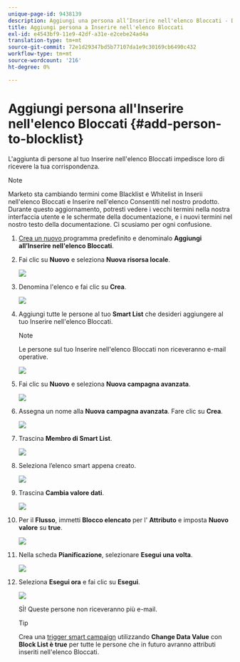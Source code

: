 ```yaml
---
unique-page-id: 9438139
description: Aggiungi una persona all’Inserire nell'elenco Bloccati - Documenti Marketo - Documentazione del prodotto
title: Aggiungi persona a Inserire nell'elenco Bloccati
exl-id: e4543bf9-11e9-42df-a31e-e2cebe24ad4a
translation-type: tm+mt
source-git-commit: 72e1d29347bd5b77107da1e9c30169cb6490c432
workflow-type: tm+mt
source-wordcount: '216'
ht-degree: 0%

---
```


# Aggiungi persona all&#39;Inserire nell&#39;elenco Bloccati {#add-person-to-blocklist}

L&#39;aggiunta di persone al tuo Inserire nell&#39;elenco Bloccati impedisce loro di ricevere la tua corrispondenza.

>[!NOTE]
>
>Marketo sta cambiando termini come Blacklist e Whitelist in Inserii nell&#39;elenco Bloccati e Inserire nell&#39;elenco Consentiti nel nostro prodotto. Durante questo aggiornamento, potresti vedere i vecchi termini nella nostra interfaccia utente e le schermate della documentazione, e i nuovi termini nel nostro testo della documentazione. Ci scusiamo per ogni confusione.

1. [Crea un nuovo ](/help/marketo/product-docs/core-marketo-concepts/programs/creating-programs/create-a-program.md) programma predefinito e denominalo  **Aggiungi all’Inserire nell&#39;elenco Bloccati**.

1. Fai clic su **Nuovo** e seleziona **Nuova risorsa locale**.

   ![](assets/image2015-8-14-11-3a0-3a46.png)

1. Denomina l&#39;elenco e fai clic su **Crea**.

   ![](assets/image2015-8-14-11-3a2-3a26.png)

1. Aggiungi tutte le persone al tuo **Smart List** che desideri aggiungere al tuo Inserire nell&#39;elenco Bloccati.

   >[!NOTE]
   >
   >Le persone sul tuo Inserire nell&#39;elenco Bloccati non riceveranno e-mail operative.

   ![](assets/three-6.png)

1. Fai clic su **Nuovo** e seleziona **Nuova campagna avanzata**.

   ![](assets/image2015-8-14-11-3a12-3a35.png)

1. Assegna un nome alla **Nuova campagna avanzata**. Fare clic su **Crea**.

   ![](assets/image2015-8-14-11-3a13-3a36.png)

1. Trascina **Membro di Smart List**.

   ![](assets/image2015-8-14-11-3a16-3a34.png)

1. Seleziona l’elenco smart appena creato.

   ![](assets/image2015-8-14-11-3a17-3a5.png)

1. Trascina **Cambia valore dati**.

   ![](assets/image2015-8-14-11-3a18-3a41.png)

1. Per il **Flusso**, immetti **Blocco elencato** per l&#39; **Attributo** e imposta **Nuovo valore** su **true**.

   ![](assets/image2015-8-14-11-3a21-3a1.png)

1. Nella scheda **Pianificazione**, selezionare **Esegui una volta**.

   ![](assets/ten.png)

1. Seleziona **Esegui ora** e fai clic su **Esegui**.

   ![](assets/image2015-8-14-11-3a24-3a50.png)

   SÌ! Queste persone non riceveranno più e-mail.

   >[!TIP]
   >
   >Crea una [trigger smart campaign](/help/marketo/product-docs/core-marketo-concepts/smart-campaigns/creating-a-smart-campaign/create-a-new-smart-campaign.md) utilizzando **Change Data Value** con **Block List è true** per tutte le persone che in futuro avranno attributi inseriti nell&#39;elenco Bloccati.

